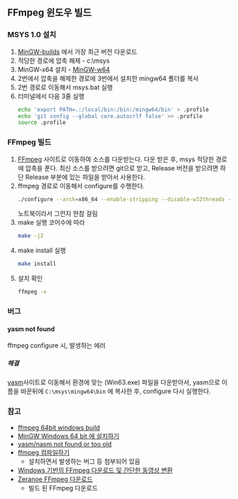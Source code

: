 ## FFmpeg 윈도우 빌드
### MSYS 1.0 설치
1. [MinGW-builds](https://sourceforge.net/projects/mingwbuilds/files/external-binary-packages/) 에서 가장 최근 버전 다운로드
2. 적당한 경로에 압축 해제 - c:\msys
3. MinGW-x64 설치 - [MinGW-w64](https://sourceforge.net/projects/mingw-w64/)
4. 2번에서 압축을 해제한 경로에 3번에서 설치한 mingw64 폴더를 복사
5. 2번 경로로 이동해서 msys.bat 실행
6. 터미널에서 다음 3줄 실행
   ```bash
   echo 'export PATH=.:/local/bin:/bin:/mingw64/bin' > .profile
   echo 'git config --global core.autocrlf false' >> .profile
   source .profile
   ```

### FFmpeg 빌드
1. [FFmpeg](https://www.ffmpeg.org/download.html) 사이트로 이동하여 소스를 다운받는다. 다운 받은 후, msys 적당한 경로에 압축을 푼다.
   최신 소스를 받으려면 git으로 받고, Release 버전을 받으려면 하단 Release 부분에 있는 파일을 받아서 사용한다.     
2. ffmpeg 경로로 이동해서 configure를 수행한다.
   ```bash
   ./configure --arch=x86_64 --enable-stripping --disable-w32threads --enable-memalign-hack --disable-static --enable-shared --enable-version3 --disable-doc
   ```
   노트북이라서 그런지 한참 걸림
3. make 실행 코어수에 따라
   ```bash
   make -j2
   ```
4. make install 실행
   ```bash
   make install
   ```
5. 설치 확인
   ```bash
   ffmpeg -v
   ```


### 버그
#### yasm not found
ffmpeg configure 시, 발생하는 에러
##### 해결
[yasm](http://yasm.tortall.net/Download.html)사이트로 이동해서 환경에 맞는 (Win63.exe) 파일을 다운받아서, yasm으로 이름을 바꾼뒤에 `C:\msys\mingw64\bin` 에 복사한 후, configure 다시 실행한다.


### 참고
- [ffmpeg 64bit windows build](http://ttsun.tistory.com/80)
- [MinGW Windows 64 bit 에 설치하기](http://kkikkodev.tistory.com/41)
- [yasm/nasm not found or too old](https://ffmpeg.org/pipermail/ffmpeg-user/2014-May/021270.html)
- [ffmpeg 컴파일하기](http://egloos.zum.com/sallykim/v/2399353)
  - 설치하면서 발생하는 버그 등 첨부되어 있음
- [Windows 기반의 FFmpeg 다운로드 및 간단한 동영상 변환](http://logg.tistory.com/64)
- [Zeranoe FFmpeg 다운로드](https://ffmpeg.zeranoe.com/builds/)
  - 빌드 된 FFmpeg 다운로드